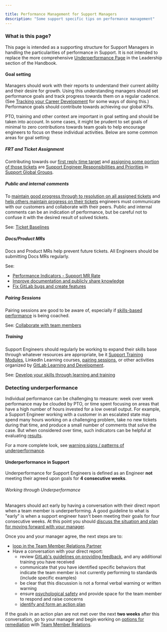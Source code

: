 ```yaml
---

title: Performance Management for Support Managers
description: "Some support specific tips on performance management"
---
```



### What is this page?

This page is intended as a supporting structure for Support Managers in handling the particularities of performance in Support.  It is not intended to replace the more comprehensive [Underperformance Page](/handbook/leadership/underperformance/) in the Leadership section of the Handbook.

#### Goal setting

Managers should work with their reports to understand their current ability and their desire for growth. Using this understanding managers should set performance goals and track progress towards them on a regular cadence. (See [Tracking your Career Development](/handbook/people-group/learning-and-development/career-development/#tracking-your-career-development) for some ways of doing this.) Performance goals should contribute towards achieving our global KPIs.

PTO, training and other context are important in goal setting and should be taken into account. In some cases, it might be prudent to set goals of minimal to zero contributions towards team goals to help encourage engineers to focus on these individual activities.
Below are some common areas for goal setting:

##### FRT and Ticket Assignment

Contributing towards our [first reply time target](/handbook/support/performance-indicators/#service-level-agreement-sla) and [assigning some portion of those tickets](/handbook/support/workflows/working-on-tickets.html#assigning-tickets) are [Support Engineer Responsibilities and Priorities](/handbook/support/support-global-groups/#success-of-their-group-means) in [Support Global Groups](/handbook/support/support-global-groups/).

##### Public and internal comments

To [maintain good progress through to resolution on all assigned tickets](/handbook/support/support-engineer-responsibilities#3-maintain-good-progress-through-to-resolution-on-all-of-your-assigned-tickets) and [help others maintain progress on their tickets](/handbook/support/support-engineer-responsibilities#5-help-others-in-your-group-to-maintain-progress-on-their-tickets) engineers must communicate with our customers and collaborate with their peers. Public and internal comments can be an indication of performance, but be careful not to confuse it with the desired result of solved tickets.

See: [Ticket Baselines](/handbook/support/support-engineer-responsibilities#ticket-baseline)

##### Docs/Product MRs

Docs and Product MRs help prevent future tickets. All Engineers should be submitting Docs MRs regularly.

See:

- [Performance Indicators - Support MR Rate](/handbook/support/performance-indicators/#support-mr-rate)
- [Improve documentation and publicly share knowledge](/handbook/support/support-engineer-responsibilities#improve-documentation-and-publicly-share-knowledge-weekly)
- [Fix GitLab bugs and create features](/handbook/support/support-engineer-responsibilities#fix-gitlab-bugs-and-create-features-occasionally)

##### Pairing Sessions

Pairing sessions are good to be aware of, especially if [skills-based performance](/handbook/leadership/underperformance/#skills-based-performance) is being coached.

See: [Collaborate with team members](/handbook/support/support-engineer-responsibilities#collaborate-with-team-members-and-customers-daily)

##### Training

Support Engineers should regularly be working to expand their skills base through whatever resources are appropriate, be it
[Support Training Modules](https://gitlab.com/gitlab-com/support/support-training), LinkedIn Learning courses, [pairing sessions](#pairing-sessions), or other activities organized by [GitLab Learning and Development](/handbook/people-group/learning-and-development/).

See: [Develop your skills through learning and training](/handbook/support/support-engineer-responsibilities#develop-your-skills-through-learning-and-training-weekly)

### Detecting underperformance

Individual performance can be challenging to measure: week over week performance may be clouded by PTO, or time spent focusing on areas that have a high number of hours invested for a low overall output. For example, a Support Engineer working with a customer in an escalated state may spend many hours working on a challenging problem, take no new tickets during that time, and produce a small number of comments that solve the case. But when considered over time, such indicators can be helpful at evaluating [results](/handbook/values/#results).

For a more complete look, see [warning signs / patterns of underperformance](/handbook/leadership/underperformance/#warning-signspatterns-of-underperformance).

#### Underperformance in Support

Underperformance for Support Engineers is defined as an Engineer **not** meeting their agreed upon goals for **4 consecutive weeks**.

###### Working through Underperformance

Managers should act early by having a conversation with their direct report when a team member is underperforming. A good guideline to what is "early" is when a support engineer hasn't been meeting their goals for four consecutive weeks. At this point you should [discuss the situation and plan for moving forward with your manager](/handbook/leadership/underperformance/#immediately-discuss-with-the-managers-manager).

Once you and your manager agree, the next steps are to:

- [loop in the Team Member Relations Partner](/handbook/leadership/underperformance/#loop-in-the-team-member-relations-partner)
- Have a conversation with your direct report:
  - review [GitLab's guidelines on providing feedback](/handbook/people-group/guidance-on-feedback/#all-feedback), and any additional training you have received
  - communicate that you have identified specific behaviors that indicate the team member is not currently performing to standards (include specific examples)
  - be clear that this discussion is not a formal verbal warning or written warning
  - ensure [psychological safety](/handbook/leadership/emotional-intelligence/psychological-safety/) and provide space for the team member to respond and raise concerns
  - [identify and form an action plan](/handbook/leadership/underperformance/#manager-identify-and-take-action-as-early-as-possible)

If the goals in an action plan are not met over the next **two weeks** after this conversation, go to your manager and begin working on [options for remediation](/handbook/leadership/underperformance/#options-for-remediation) with [Team Member Relations](/handbook/people-group/team-member-relations/).
